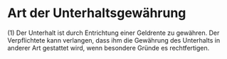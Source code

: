 # Art der Unterhaltsgewährung

(1) Der Unterhalt ist durch Entrichtung einer Geldrente zu gewähren. Der Verpflichtete kann verlangen, dass ihm die Gewährung des Unterhalts in anderer Art gestattet wird, wenn besondere Gründe es rechtfertigen.